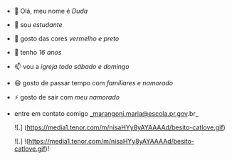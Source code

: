 - 👋 Olá, meu nome é _Duda_
- 👀  sou _estudante_
- 🌱 gosto das cores _vermelho e preto_
- 💞️ tenho _16 anos_
- 📫 vou a _igreja todo sábado e domingo_
- 😄  gosto de passar tempo com _famíliares e namorado_
- ⚡ gosto de sair com _meu namorado_
- entre em contato comigo _marangoni.maria@escola.pr.gov.br_

  ![.]
  (https://media1.tenor.com/m/nisaHYy8yAYAAAAd/besito-catlove.gif)

  ![.]
  !(https://media1.tenor.com/m/nisaHYy8yAYAAAAd/besito-catlove.gif)!
